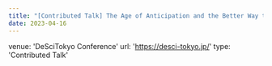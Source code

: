 ```yaml
---
title: "[Contributed Talk] The Age of Anticipation and the Better Way to Share Science"
date: 2023-04-16
---
```


venue: 'DeSciTokyo Conference'
url: 'https://desci-tokyo.jp/'
type: 'Contributed Talk'

